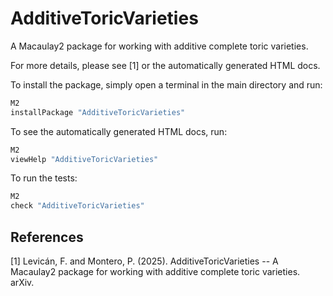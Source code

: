 # AdditiveToricVarieties
A Macaulay2 package for working with additive complete toric varieties.

For more details, please see [1] or the automatically generated HTML docs. 

To install the package, simply open a terminal in the main directory and run:
```bash
M2
installPackage "AdditiveToricVarieties"
```

To see the automatically generated HTML docs, run:
```bash
M2
viewHelp "AdditiveToricVarieties"
```

To run the tests:
```bash
M2
check "AdditiveToricVarieties"
```

## References

[1] Levicán, F. and Montero, P. (2025). AdditiveToricVarieties -- A Macaulay2 package for working with additive complete toric varieties. arXiv.
